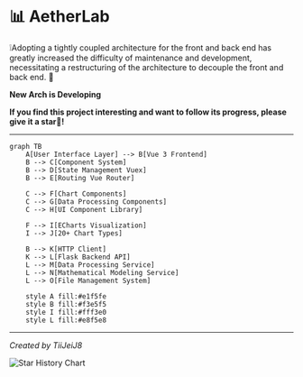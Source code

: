 # 📊 AetherLab

❕Adopting a tightly coupled architecture for the front and back end has greatly increased the difficulty of maintenance and development, necessitating a restructuring of the architecture to decouple the front and back end. 💪

**New Arch is Developing**

**If you find this project interesting and want to follow its progress, please give it a star🌟!**

---

```mermaid
graph TB
    A[User Interface Layer] --> B[Vue 3 Frontend]
    B --> C[Component System]
    B --> D[State Management Vuex]
    B --> E[Routing Vue Router]
    
    C --> F[Chart Components]
    C --> G[Data Processing Components]
    C --> H[UI Component Library]
    
    F --> I[ECharts Visualization]
    I --> J[20+ Chart Types]
    
    B --> K[HTTP Client]
    K --> L[Flask Backend API]
    L --> M[Data Processing Service]
    L --> N[Mathematical Modeling Service]
    L --> O[File Management System]
    
    style A fill:#e1f5fe
    style B fill:#f3e5f5
    style I fill:#fff3e0
    style L fill:#e8f5e8

```

---

*Created by TiiJeiJ8*

![Star History Chart](https://api.star-history.com/svg?repos=TiiJeiJ8/AetherLab&type=Date)